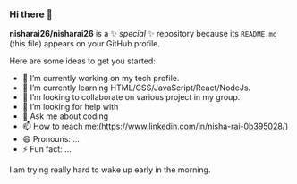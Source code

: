 ### Hi there 👋


**nisharai26/nisharai26** is a ✨ _special_ ✨ repository because its `README.md` (this file) appears on your GitHub profile.

Here are some ideas to get you started:

- 🔭 I’m currently working on my tech profile.
- 🌱 I’m currently learning HTML/CSS/JavaScript/React/NodeJs.
- 👯 I’m looking to collaborate on various project in my group.
- 🤔 I’m looking for help with 
- 💬 Ask me about coding
- 📫 How to reach me:(https://www.linkedin.com/in/nisha-rai-0b395028/)
- 😄 Pronouns: ...
- ⚡ Fun fact: ...

I am trying really hard to wake up early in the morning.
